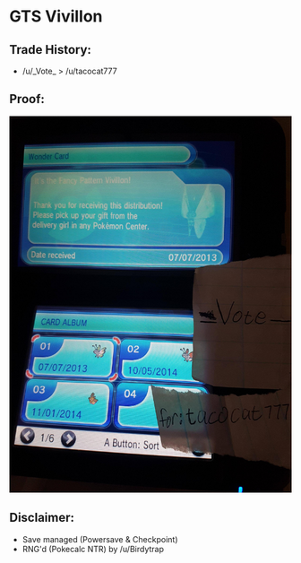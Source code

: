 # GTS Vivillon

## Trade History:
* /u/\_Vote\_ > /u/tacocat777

## Proof:
![WonderCard](./WonderCard.jpg)

## Disclaimer:
* Save managed (Powersave & Checkpoint)
* RNG'd (Pokecalc NTR) by /u/Birdytrap
